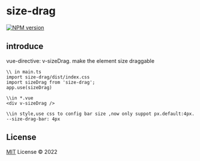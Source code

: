 # size-drag

[![NPM version](https://img.shields.io/npm/v/size-drag?color=a1b858&label=)](https://www.npmjs.com/package/size-drag)

## introduce
vue-directive: v-sizeDrag.
make the element size draggable
```
\\ in main.ts
import size-drag/dist/index.css 
import sizeDrag from 'size-drag';
app.use(sizeDrag)

\\in *.vue
<div v-sizeDrag />

\\in style,use css to config bar size ,now only suppot px.default:4px. 
--size-drag-bar: 4px
```
## License

[MIT](./LICENSE) License © 2022

